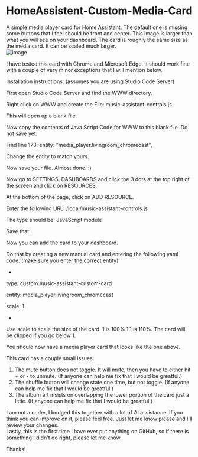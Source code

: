 # HomeAssistent-Custom-Media-Card
A simple media player card for Home Assistant.  The default one is missing some buttons that I feel should be front and center.
This image is larger than what you will see on your dashboard.  The card is roughly the same size as the media card.  It can be scaled much larger.  
![image](https://github.com/user-attachments/assets/03815604-b80d-4aea-ac97-52b5c07aa3b2)

I have tested this card with Chrome and Microsoft Edge. It should work fine with a couple of very minor exceptions that I will mention below. 

Installation instructions:  (assumes you are using Studio Code Server)

First open Studio Code Server and find the WWW directory.  

Right click on WWW and create the File: music-assistant-controls.js

This will open up a blank file.  

Now copy the contents of Java Script Code for WWW to this blank file.  Do not save yet.

Find line 173: entity: "media_player.livingroom_chromecast",

Change the entity to match yours.  

Now save your file.  Almost done. :) 

Now go to SETTINGS, DASHBOARDS and click the 3 dots at the top right of the screen and click on RESOURCES.

At the bottom of the page, click on ADD RESOURCE.

Enter the following URL:     /local/music-assistant-controls.js

The type should be: JavaScript module

Save that.

Now you can add the card to your dashboard.

Do that by creating a new manual card and entering the following yaml code:  (make sure you enter the correct entity)  

-

type: custom:music-assistant-custom-card

entity: media_player.livingroom_chromecast

scale: 1

-

Use scale to scale the size of the card.  1 is 100%  1.1 is 110%.  The card will be clipped if you go below 1.  

You should now have a media player card that looks like the one above.  


This card has a couple small issues:
1. The mute button does not toggle.  It will mute, then you have to either hit + or - to unmute.  (If anyone can help me fix that I would be greatful.)
3. The shuffle button will change state one time, but not toggle.  (If anyone can help me fix that I would be greatful.) 
4. The album art insists on overlapping the lower portion of the card just a little. (If anyone can help me fix that I would be greatful.) 

I am not a coder, I bodged this together with a lot of AI assistance.  If you think you can improve on it, please feel free.  Just let me know please and I'll review your changes.  
Lastly, this is the first time I have ever put anything on GitHub, so if there is something I didn't do right, please let me know.  

Thanks!  




